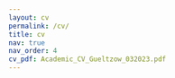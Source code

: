 ```yaml
---
layout: cv
permalink: /cv/
title: cv
nav: true
nav_order: 4
cv_pdf: Academic_CV_Gueltzow_032023.pdf
---
```

